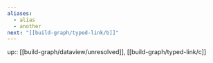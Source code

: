 ```yaml
---
aliases:
  - alias
  - another
next: "[[build-graph/typed-link/b]]"
---
```



up:: [[build-graph/dataview/unresolved]], [[build-graph/typed-link/c]]


